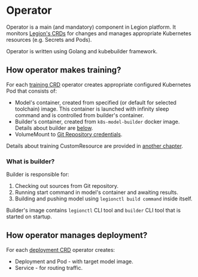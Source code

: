 # Operator

Operator is a main (and mandatory) component in Legion platform. It monitors [Legion's CRDs](./ref_crds.md) for changes and
 manages appropriate Kubernetes resources (e.g. Secrets and Pods).

Operator is written using Golang and kubebuilder framework.

## How operator makes training?
For each [training CRD](./ref_crds.md) operator creates appropriate configured Kubernetes Pod that consists of:
* Model's container, created from specified (or default for selected toolchain) image.
  This container is launched with infinity sleep command and is controlled from builder's container.
* Builder's container, created from `k8s-model-builder` docker image. Details about builder are [below](#what-is-builder).
* VolumeMount to [Git Repository credentials](./ref_crds.md).

Details about training CustomResource are provided in [another chapter](./ref_crds.md).

### What is builder?
Builder is responsible for:
1. Checking out sources from Git repository.
2. Running start command in model's container and awaiting results.
3. Building and pushing model using `legionctl build command` inside itself.

Builder's image contains `legionctl` CLI tool and `builder` CLI tool that is started on startup.

## How operator manages deployment?
For each [deployment CRD](./ref_crds.md) operator creates:
* Deployment and Pod - with target model image.
* Service - for routing traffic.
